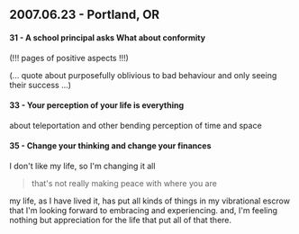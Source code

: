 ## 2007.06.23 - Portland, OR

#### 31 - A school principal asks What about conformity

(!!! pages of positive aspects !!!)

(... quote about purposefully oblivious to bad behaviour and only seeing their success ...)

#### 33 - Your perception of your life is everything

about teleportation and other bending perception of time and space

#### 35 - Change your thinking and change your finances

I don't like my life, so I'm changing it all

> that's not really making peace with where you are

my life, as I have lived it, has put all kinds of things in my vibrational escrow that I'm looking forward to embracing and experiencing. and, I'm feeling nothing but appreciation for the life that put all of that there.
